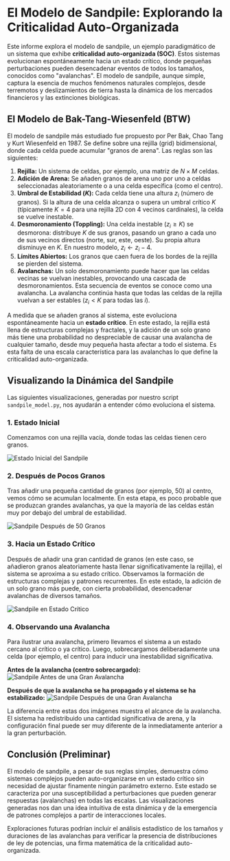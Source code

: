 # El Modelo de Sandpile: Explorando la Criticalidad Auto-Organizada

Este informe explora el modelo de sandpile, un ejemplo paradigmático de un sistema que exhibe **criticalidad auto-organizada (SOC)**. Estos sistemas evolucionan espontáneamente hacia un estado crítico, donde pequeñas perturbaciones pueden desencadenar eventos de todos los tamaños, conocidos como "avalanchas". El modelo de sandpile, aunque simple, captura la esencia de muchos fenómenos naturales complejos, desde terremotos y deslizamientos de tierra hasta la dinámica de los mercados financieros y las extinciones biológicas.

## El Modelo de Bak-Tang-Wiesenfeld (BTW)

El modelo de sandpile más estudiado fue propuesto por Per Bak, Chao Tang y Kurt Wiesenfeld en 1987. Se define sobre una rejilla (grid) bidimensional, donde cada celda puede acumular "granos de arena". Las reglas son las siguientes:

1.  **Rejilla:** Un sistema de celdas, por ejemplo, una matriz de $N \times M$ celdas.
2.  **Adición de Arena:** Se añaden granos de arena uno por uno a celdas seleccionadas aleatoriamente o a una celda específica (como el centro).
3.  **Umbral de Estabilidad ($K$):** Cada celda tiene una altura $z_i$ (número de granos). Si la altura de una celda alcanza o supera un umbral crítico $K$ (típicamente $K=4$ para una rejilla 2D con 4 vecinos cardinales), la celda se vuelve inestable.
4.  **Desmoronamiento (Toppling):** Una celda inestable ($z_i \ge K$) se desmorona: distribuye $K$ de sus granos, pasando un grano a cada uno de sus vecinos directos (norte, sur, este, oeste). Su propia altura disminuye en $K$. En nuestro modelo, $z_i \leftarrow z_i - 4$.
5.  **Límites Abiertos:** Los granos que caen fuera de los bordes de la rejilla se pierden del sistema.
6.  **Avalanchas:** Un solo desmoronamiento puede hacer que las celdas vecinas se vuelvan inestables, provocando una cascada de desmoronamientos. Esta secuencia de eventos se conoce como una avalancha. La avalancha continúa hasta que todas las celdas de la rejilla vuelvan a ser estables ($z_i < K$ para todas las $i$).

A medida que se añaden granos al sistema, este evoluciona espontáneamente hacia un **estado crítico**. En este estado, la rejilla está llena de estructuras complejas y fractales, y la adición de un solo grano más tiene una probabilidad no despreciable de causar una avalancha de cualquier tamaño, desde muy pequeña hasta afectar a todo el sistema. Es esta falta de una escala característica para las avalanchas lo que define la criticalidad auto-organizada.

## Visualizando la Dinámica del Sandpile

Las siguientes visualizaciones, generadas por nuestro script `sandpile_model.py`, nos ayudarán a entender cómo evoluciona el sistema.

### 1. Estado Inicial

Comenzamos con una rejilla vacía, donde todas las celdas tienen cero granos.

![Estado Inicial del Sandpile](sandpile_report_plots/sandpile_plot_0_initial.png)

### 2. Después de Pocos Granos

Tras añadir una pequeña cantidad de granos (por ejemplo, 50) al centro, vemos cómo se acumulan localmente. En esta etapa, es poco probable que se produzcan grandes avalanchas, ya que la mayoría de las celdas están muy por debajo del umbral de estabilidad.

![Sandpile Después de 50 Granos](sandpile_report_plots/sandpile_plot_1_50_grains.png)

### 3. Hacia un Estado Crítico

Después de añadir una gran cantidad de granos (en este caso, se añadieron granos aleatoriamente hasta llenar significativamente la rejilla), el sistema se aproxima a su estado crítico. Observamos la formación de estructuras complejas y patrones recurrentes. En este estado, la adición de un solo grano más puede, con cierta probabilidad, desencadenar avalanchas de diversos tamaños.

![Sandpile en Estado Crítico](sandpile_report_plots/sandpile_plot_2_critical_state.png)

### 4. Observando una Avalancha

Para ilustrar una avalancha, primero llevamos el sistema a un estado cercano al crítico o ya crítico. Luego, sobrecargamos deliberadamente una celda (por ejemplo, el centro) para inducir una inestabilidad significativa.

**Antes de la avalancha (centro sobrecargado):**
![Sandpile Antes de una Gran Avalancha](sandpile_report_plots/sandpile_plot_3a_before_avalanche.png)

**Después de que la avalancha se ha propagado y el sistema se ha estabilizado:**
![Sandpile Después de una Gran Avalancha](sandpile_report_plots/sandpile_plot_3b_after_avalanche.png)

La diferencia entre estas dos imágenes muestra el alcance de la avalancha. El sistema ha redistribuido una cantidad significativa de arena, y la configuración final puede ser muy diferente de la inmediatamente anterior a la gran perturbación.

## Conclusión (Preliminar)

El modelo de sandpile, a pesar de sus reglas simples, demuestra cómo sistemas complejos pueden auto-organizarse en un estado crítico sin necesidad de ajustar finamente ningún parámetro externo. Este estado se caracteriza por una susceptibilidad a perturbaciones que pueden generar respuestas (avalanchas) en todas las escalas. Las visualizaciones generadas nos dan una idea intuitiva de esta dinámica y de la emergencia de patrones complejos a partir de interacciones locales.

Exploraciones futuras podrían incluir el análisis estadístico de los tamaños y duraciones de las avalanchas para verificar la presencia de distribuciones de ley de potencias, una firma matemática de la criticalidad auto-organizada.
